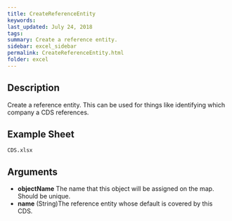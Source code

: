 ```yaml
---
title: CreateReferenceEntity
keywords:
last_updated: July 24, 2018
tags:
summary: Create a reference entity.
sidebar: excel_sidebar
permalink: CreateReferenceEntity.html
folder: excel
---
```


## Description
Create a reference entity.  This can be used for things like identifying which company a CDS references.

<!--HUMAN EDIT START-->

<!--## Details-->

<!--HUMAN EDIT END-->

## Example Sheet

    CDS.xlsx

## Arguments

* **objectName** The name that this object will be assigned on the map. Should be unique.
* **name** (String)The reference entity whose default is covered by this CDS.

<!--HUMAN EDIT START-->

<!--## Validation-->

<!--HUMAN EDIT END-->

